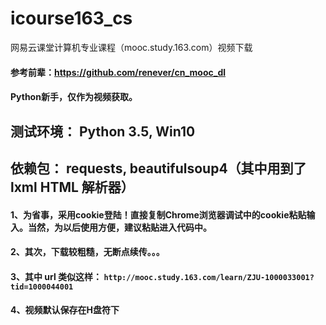 # icourse163_cs
网易云课堂计算机专业课程（mooc.study.163.com）视频下载
#### 参考前辈：https://github.com/renever/cn_mooc_dl
#### Python新手，仅作为视频获取。

## 测试环境： Python 3.5, Win10
## 依赖包： requests, beautifulsoup4（其中用到了lxml HTML 解析器）

#### 1、为省事，采用cookie登陆！直接复制Chrome浏览器调试中的cookie粘贴输入。当然，为以后使用方便，建议粘贴进入代码中。
#### 2、其次，下载较粗糙，无断点续传。。。
#### 3、其中 url 类似这样： `http://mooc.study.163.com/learn/ZJU-1000033001?tid=1000044001`
#### 4、视频默认保存在H盘符下
